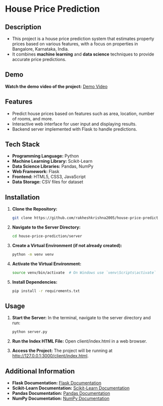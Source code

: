 # House Price Prediction

## Description

- This project is a house price prediction system that estimates property prices based on various features, with a focus on properties in Bangalore, Karnataka, India. 
- It combines **machine learning** and **data science** techniques to provide accurate price predictions.

## Demo

**Watch the demo video of the project:**
[Demo Video](https://drive.google.com/file/d/1ErYTNSzSI1jiRFhd3DmnzQNAyV7CnLGw/view?usp=sharing)

## Features

- Predict house prices based on features such as area, location, number of rooms, and more.
- Interactive web interface for user input and displaying results.
- Backend server implemented with Flask to handle predictions.

## Tech Stack

- **Programming Language:** Python
- **Machine Learning Library:** Scikit-Learn
- **Data Science Libraries:** Pandas, NumPy
- **Web Framework:** Flask
- **Frontend:** HTML5, CSS3, JavaScript
- **Data Storage:** CSV files for dataset

## Installation

1. **Clone the Repository:**
   ```bash
   git clone https://github.com/rakheshkrishna2005/house-price-prediction.git

2. **Navigate to the Server Directory:**
   ```bash
   cd house-price-prediction/server

3. **Create a Virtual Environment (if not already created):**
   ```bash
   python -m venv venv

4. **Activate the Virtual Environment:**
   ```bash
   source venv/bin/activate  # On Windows use `venv\Scripts\activate`

5. **Install Dependencies:**
   ```bash
   pip install -r requirements.txt

## Usage

1. **Start the Server:**
   In the terminal, navigate to the server directory and run:
   ```bash
   python server.py

2. **Run the Index HTML File:**
   Open client/index.html in a web browser.

3. **Access the Project:**
   The project will be running at http://127.0.0.1:3000/client/index.html.

## Additional Information

- **Flask Documentation:** [Flask Documentation](https://flask.palletsprojects.com/en/latest/)
- **Scikit-Learn Documentation:** [Scikit-Learn Documentation](https://scikit-learn.org/stable/)
- **Pandas Documentation:** [Pandas Documentation](https://pandas.pydata.org/pandas-docs/stable/)
- **NumPy Documentation:** [NumPy Documentation](https://numpy.org/doc/stable/)
